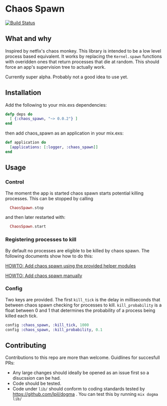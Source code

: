 Chaos Spawn
==========
[![Build Status](https://travis-ci.org/meadsteve/chaos-spawn.svg?branch=master)](https://travis-ci.org/meadsteve/chaos-spawn)

## What and why

Inspired by netfix's chaos monkey. This library is intended to be a low level
process based equivalent. It works by replacing the ```Kernel.spawn```
functions with overidden ones that return processes that die at random. This should
force an app's supervision tree to actually work.

Currently super alpha. Probably not a good idea to use yet.

## Installation
Add the following to your mix.exs dependencies:
```elixir
defp deps do
  [ {:chaos_spawn, "~> 0.0.2"} ]
end
```
then add chaos_spawn as an application in your mix.exs:

```elixir
def application do
  [applications: [:logger, :chaos_spawn]]
end
```

## Usage

### Control
The moment the app is started chaos spawn starts potential killing processes.
This can be stopped by calling
```elixir
  ChaosSpawn.stop
```
and then later restarted with:
```elixir
  ChaosSpawn.start
```

### Registering processes to kill
By default no processes are eligible to be killed by chaos spawn. The
following documents show how to do this:

[HOWTO: Add chaos spawn using the provided helper modules](usage-automatic.md)

[HOWTO: Add chaos spawn manually](usage-manual.md)

### Config
Two keys are provided. The first ```kill_tick``` is the delay in milliseconds
that between chaos spawn checking for processes to kill.
```kill_probability``` is a float between 0 and
1 that determines the probability of a process being killed each tick.

```elixir
config :chaos_spawn, :kill_tick, 1000
config :chaos_spawn, :kill_probability, 0.1
```


## Contributing
Contributions to this repo are more than welcome. Guidlines for succesfull PRs:
* Any large changes should ideally be opened as an issue first so a disucssion can be had.
* Code should be tested.
* Code under ```lib/``` should conform to coding standards tested by https://github.com/lpil/dogma . You can test this by running ```mix dogma lib/```
